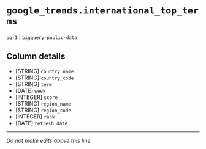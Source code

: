 # `google_trends.international_top_terms`
`bq-1` | `bigquery-public-data`

## Column details
* [STRING]    `country_name`
* [STRING]    `country_code`
* [STRING]    `term`
* [DATE]      `week`
* [INTEGER]   `score`
* [STRING]    `region_name`
* [STRING]    `region_code`
* [INTEGER]   `rank`
* [DATE]      `refresh_date`

-------------------------------------------------------------------------------
*Do not make edits above this line.*
